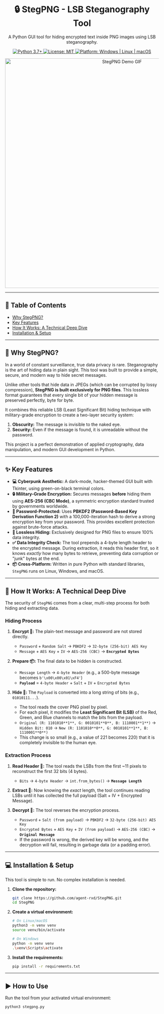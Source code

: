 <h1 align="center">🔒 StegPNG - LSB Steganography Tool</h1>

<p align="center">
  A Python GUI tool for hiding encrypted text inside PNG images using LSB steganography.
</p>

<p align="center">
  <a href="https://www.python.org/downloads/release/python-370/">
    <img src="https://img.shields.io/badge/python-3.7%2B-blue.svg?style=for-the-badge&logo=python" alt="Python 3.7+">
  </a>
  <a href="https://opensource.org/licenses/MIT">
    <img src="https://img.shields.io/badge/License-MIT-green.svg?style=for-the-badge" alt="License: MIT">
  </a>
  <a href="#">
    <img src="https://img.shields.io/badge/platform-windows%20%7C%20linux%20%7C%20macos-lightgrey.svg?style=for-the-badge" alt="Platform: Windows | Linux | macOS">
  </a>
</p>

<p align="center">
  <img src="stegpng_demo.gif" alt="StegPNG Demo GIF" width="750px"/>
</p>

---

## 📍 Table of Contents

- [Why StegPNG?](#-why-stegpng)
- [Key Features](#-key-features)
- [How It Works: A Technical Deep Dive](#-how-it-works-a-technical-deep-dive)
- [Installation & Setup](#-installation--setup)

---

## 🚀 Why StegPNG?

In a world of constant surveillance, true data privacy is rare. Steganography is the art of hiding data in plain sight. This tool was built to provide a simple, secure, and modern way to hide secret messages.

Unlike other tools that hide data in JPEGs (which can be corrupted by lossy compression), **StegPNG is built exclusively for PNG files**. This lossless format guarantees that every single bit of your hidden message is preserved perfectly, byte for byte.

It combines this reliable LSB (Least Significant Bit) hiding technique with military-grade encryption to create a two-layer security system:
1.  **Obscurity:** The message is invisible to the naked eye.
2.  **Security:** Even if the message is found, it is unreadable without the password.

This project is a perfect demonstration of applied cryptography, data manipulation, and modern GUI development in Python.

---

## ✨ Key Features

* **💻 Cyberpunk Aesthetic:** A dark-mode, hacker-themed GUI built with Tkinter, using green-on-black terminal colors.
* **🔒 Military-Grade Encryption:** Secures messages **before** hiding them using **AES-256 (CBC Mode)**, a symmetric encryption standard trusted by governments worldwide.
* **🔑 Password-Protected:** Uses **PBKDF2 (Password-Based Key Derivation Function 2)** with a 100,000-iteration hash to derive a strong encryption key from your password. This provides excellent protection against brute-force attacks.
* **🔬 Lossless Hiding:** Exclusively designed for PNG files to ensure 100% data integrity.
* **✅ Data Integrity Check:** The tool prepends a 4-byte length header to the encrypted message. During extraction, it reads this header first, so it knows *exactly* how many bytes to retrieve, preventing data corruption or "junk" bytes at the end.
* **📦 Cross-Platform:** Written in pure Python with standard libraries, `StegPNG` runs on Linux, Windows, and macOS.

---

## 🔧 How It Works: A Technical Deep Dive

The security of `StegPNG` comes from a clear, multi-step process for both hiding and extracting data.

### Hiding Process

1.  **Encrypt 🔐:** The plain-text message and password are not stored directly.
    * `Password` + `Random Salt` → `PBKDF2` → `32-byte (256-bit) AES Key`
    * `Message` + `AES Key` + `IV` → `AES-256 (CBC)` → **`Encrypted Bytes`**

2.  **Prepare 📦:** The final data to be hidden is constructed.
    * `Message Length` → `4-byte Header` (e.g., a 500-byte message becomes `b'\x00\x00\x01\xF4'`)
    * **`Payload`** = `4-byte Header` + `Salt` + `IV` + `Encrypted Bytes`

3.  **Hide 🎨:** The `Payload` is converted into a long string of bits (e.g., `01010111...`).
    * The tool reads the cover PNG pixel by pixel.
    * For each pixel, it modifies the **Least Significant Bit (LSB)** of the Red, Green, and Blue channels to match the bits from the payload.
    * `Original (R: 1101010**1**, G: 0010101**0**, B: 1110001**1**)` → `Hidden Bit: 010` → `New (R: 1101010**0**, G: 0010101**1**, B: 1110001**0**)`
    * This change is so small (e.g., a value of 221 becomes 220) that it is completely invisible to the human eye.

### Extraction Process

1.  **Read Header 📖:** The tool reads the LSBs from the first ~11 pixels to reconstruct the first 32 bits (4 bytes).
    * `Bits` → `4-byte Header` → `int.from_bytes()` → **`Message Length`**

2.  **Extract 🚛:** Now knowing the *exact* length, the tool continues reading LSBs until it has collected the full payload (Salt + IV + Encrypted Message).

3.  **Decrypt 🔑:** The tool reverses the encryption process.
    * `Password` + `Salt (from payload)` → `PBKDF2` → `32-byte (256-bit) AES Key`
    * `Encrypted Bytes` + `AES Key` + `IV (from payload)` → `AES-256 (CBC)` → **`Original Message`**
    * If the password is wrong, the derived key will be wrong, and the decryption will fail, resulting in garbage data (or a padding error).

---

## 💻 Installation & Setup

This tool is simple to run. No complex installation is needed.

1.  **Clone the repository:**
    ```bash
    git clone https://github.com/agent-rxd/StegPNG.git
    cd StegPNG
    ```

2.  **Create a virtual environment:**
    ```bash
    # On Linux/macOS
    python3 -m venv venv
    source venv/bin/activate
    
    # On Windows
    python -m venv venv
    .\venv\Scripts\activate
    ```

3.  **Install the requirements:**
    ```bash
    pip install -r requirements.txt
    ```

---

## ▶️ How to Use

Run the tool from your activated virtual environment:

```bash
python3 stegpng.py
